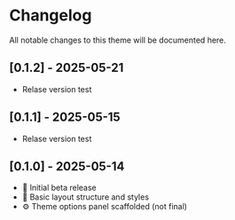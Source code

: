 # Changelog

All notable changes to this theme will be documented here.

## [0.1.2] - 2025-05-21
- Relase version test

## [0.1.1] - 2025-05-15
- Relase version test

## [0.1.0] - 2025-05-14
- 🔧 Initial beta release
- 🎨 Basic layout structure and styles
- ⚙️ Theme options panel scaffolded (not final)